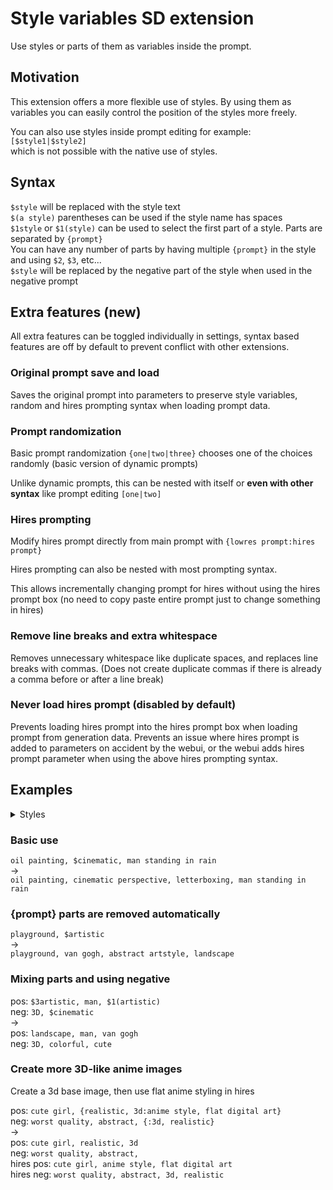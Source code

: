 # Style variables SD extension

Use styles or parts of them as variables inside the prompt.

## Motivation

This extension offers a more flexible use of styles. By using them as variables you can easily control the position of the styles more freely.

You can also use styles inside prompt editing for example:  
`[$style1|$style2]`  
which is not possible with the native use of styles.

## Syntax

`$style` will be replaced with the style text  
`$(a style)` parentheses can be used if the style name has spaces  
`$1style` or `$1(style)` can be used to select the first part of a style. Parts are separated by `{prompt}`  
You can have any number of parts by having multiple `{prompt}` in the style and using `$2`, `$3`, etc...  
`$style` will be replaced by the negative part of the style when used in the negative prompt

## Extra features (new)

All extra features can be toggled individually in settings, syntax based features are off by default to prevent conflict with other extensions.

### Original prompt save and load
Saves the original prompt into parameters to preserve style variables, random and hires prompting syntax when loading prompt data.

### Prompt randomization
Basic prompt randomization `{one|two|three}` chooses one of the choices randomly (basic version of dynamic prompts)

Unlike dynamic prompts, this can be nested with itself or **even with other syntax** like prompt editing `[one|two]`

### Hires prompting
Modify hires prompt directly from main prompt with `{lowres prompt:hires prompt}`

Hires prompting can also be nested with most prompting syntax.

This allows incrementally changing prompt for hires without using the hires prompt box (no need to copy paste entire prompt just to change something in hires)

### Remove line breaks and extra whitespace
Removes unnecessary whitespace like duplicate spaces, and replaces line breaks with commas. (Does not create duplicate commas if there is already a comma before or after a line break)

### Never load hires prompt (disabled by default)
Prevents loading hires prompt into the hires prompt box when loading prompt from generation data. Prevents an issue where hires prompt is added to parameters on accident by the webui, or the webui adds hires prompt parameter when using the above hires prompting syntax.

## Examples

<details>
<summary>Styles</summary>

cinematic  
pos: ```cinematic perspective, letterboxing```  
neg: ```colorful, cute```

artistic  
pos: ```van gogh, {prompt}, abstract artstyle, {prompt}, landscape```  
neg: ```blurry, ugly```
</details>

### Basic use
`oil painting, $cinematic, man standing in rain`  
->  
`oil painting, cinematic perspective, letterboxing, man standing in rain`

### {prompt} parts are removed automatically
`playground, $artistic`  
->  
`playground, van gogh, abstract artstyle, landscape`

### Mixing parts and using negative
pos: `$3artistic, man, $1(artistic)`  
neg: `3D, $cinematic`  
->  
pos: `landscape, man, van gogh`  
neg: `3D, colorful, cute`

### Create more 3D-like anime images
Create a 3d base image, then use flat anime styling in hires

pos: `cute girl, {realistic, 3d:anime style, flat digital art}`  
neg: `worst quality, abstract, {:3d, realistic}`  
->  
pos: `cute girl, realistic, 3d`  
neg: `worst quality, abstract, `  
hires pos: `cute girl, anime style, flat digital art`  
hires neg: `worst quality, abstract, 3d, realistic`